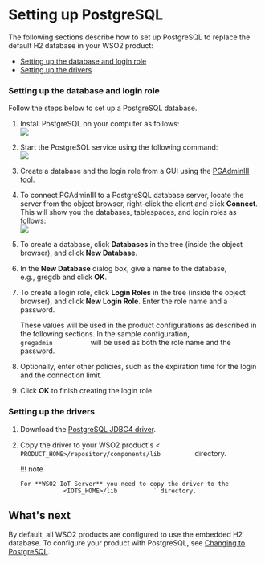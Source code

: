 # Setting up PostgreSQL

The following sections describe how to set up PostgreSQL to replace the
default H2 database in your WSO2 product:

-   [Setting up the database and login
    role](#SettingupPostgreSQL-Settingupthedatabaseandloginrole)
-   [Setting up the drivers](#SettingupPostgreSQL-Settingupthedrivers)

### Setting up the database and login role

Follow the steps below to set up a PostgreSQL database.

1.  Install PostgreSQL on your computer as follows:  
    ![](attachments/53125515/53287605.png)
2.  Start the PostgreSQL service using the following command:  
    ![](attachments/53125515/53287604.png)
3.  Create a database and the login role from a GUI using the
    [PGAdminIII tool](http://www.pgadmin.org/download/).
4.  To connect PGAdminIII to a PostgreSQL database server, locate the
    server from the object browser, right-click the client and click
    **Connect**. This will show you the databases, tablespaces, and
    login roles as follows:  
    ![](attachments/53125515/53287590.png) 
5.  To create a database, click **Databases** in the tree (inside the
    object browser), and click **New Database**.
6.  In the **New Database** dialog box, give a name to the database,
    e.g., gregdb and click **OK**.
7.  To create a login role, click **Login Roles** in the tree (inside
    the object browser), and click **New Login Role**. Enter the role
    name and a password.

    These values will be used in the product configurations as described
    in the following sections. In the sample configuration,
    `            gregadmin           ` will be used as both the role
    name and the password.

8.  Optionally, enter other policies, such as the expiration time for
    the login and the connection limit.
9.  Click **OK** to finish creating the login role.

### Setting up the drivers

1.  Download the [PostgreSQL JDBC4
    driver](http://jdbc.postgresql.org/download.html).
2.  Copy the driver to your WSO2 product's \<
    `           PRODUCT_HOME>/repository/components/lib          `
    directory.

    !!! note
    
        For **WSO2 IoT Server** you need to copy the driver to the
        `           <IOTS_HOME>/lib          ` directory.
    

## What's next

By default, all WSO2 products are configured to use the embedded H2
database. To configure your product with PostgreSQL, see [Changing to
PostgreSQL](_Changing_to_PostgreSQL_).
